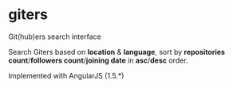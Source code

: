 # giters
Git(hub)ers search interface

Search Giters based on **location** & **language**, sort by **repositories count**/**followers count**/**joining date** in **asc**/**desc** order.

Implemented with AngularJS (1.5.*)
